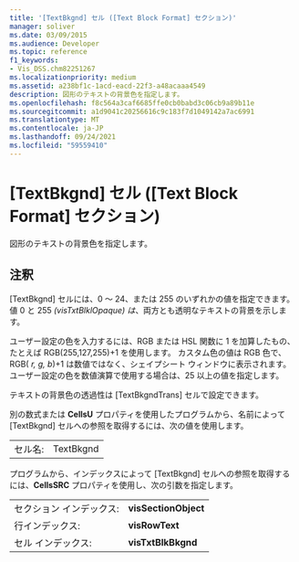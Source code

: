 ```yaml
---
title: '[TextBkgnd] セル ([Text Block Format] セクション)'
manager: soliver
ms.date: 03/09/2015
ms.audience: Developer
ms.topic: reference
f1_keywords:
- Vis_DSS.chm82251267
ms.localizationpriority: medium
ms.assetid: a238bf1c-1acd-eacd-22f3-a48acaaa4549
description: 図形のテキストの背景色を指定します。
ms.openlocfilehash: f8c564a3caf6685ffe0cb0babd3c06cb9a89b11e
ms.sourcegitcommit: a1d9041c20256616c9c183f7d1049142a7ac6991
ms.translationtype: MT
ms.contentlocale: ja-JP
ms.lasthandoff: 09/24/2021
ms.locfileid: "59559410"
---
```

# <a name="textbkgnd-cell-text-block-format-section"></a>[TextBkgnd] セル ([Text Block Format] セクション)

図形のテキストの背景色を指定します。
  
## <a name="remarks"></a>注釈

[TextBkgnd] セルには、0 ～ 24、または 255 のいずれかの値を指定できます。 値 0 と 255 *(visTxtBlklOpaque) は*、両方とも透明なテキストの背景を示します。 
  
ユーザー設定の色を入力するには、RGB または HSL 関数に 1 を加算したもの、たとえば RGB(255,127,255)+1 を使用します。 カスタム色の値は RGB 色で、RGB( *r, g, b*)+1 は数値ではなく、シェイプシート ウィンドウに表示されます。 ユーザー設定の色を数値演算で使用する場合は、25 以上の値を指定します。 
  
テキストの背景色の透過性は [TextBkgndTrans] セルで設定できます。
  
別の数式または **CellsU** プロパティを使用したプログラムから、名前によって [TextBkgnd] セルへの参照を取得するには、次の値を使用します。 
  
|||
|:-----|:-----|
|セル名:  <br/> |TextBkgnd  <br/> |
   
プログラムから、インデックスによって [TextBkgnd] セルへの参照を取得するには、**CellsSRC** プロパティを使用し、次の引数を指定します。 
  
|||
|:-----|:-----|
|セクション インデックス:  <br/> |**visSectionObject** <br/> |
|行インデックス:  <br/> |**visRowText** <br/> |
|セル インデックス:  <br/> |**visTxtBlkBkgnd** <br/> |
   

